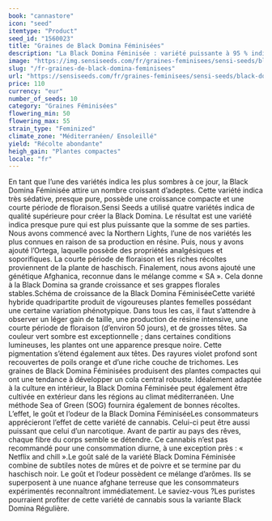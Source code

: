 ```yaml
---
book: "cannastore"
icon: "seed"
itemtype: "Product"
seed_id: "1560023"
title: "Graines de Black Domina Féminisées"
description: "La Black Domina Féminisée : variété puissante à 95 % indica à la croissance compacte et à la courte floraison, et aux riches récoltes. Couleur sombre unique."
image: "https://img.sensiseeds.com/fr/graines-feminisees/sensi-seeds/black-domina-image.png"
slug: "/fr-graines-de-black-domina-feminisees"
url: "https://sensiseeds.com/fr/graines-feminisees/sensi-seeds/black-domina?a_aid=cannastore"
price: 110
currency: "eur"
number_of_seeds: 10
category: "Graines Féminisées"
flowering_min: 50
flowering_max: 55
strain_type: "Feminized"
climate_zone: "Méditerranéen/ Ensoleillé"
yield: "Récolte abondante"
heigh_gain: "Plantes compactes"
locale: "fr"
---
```

En tant que l’une des variétés indica les plus sombres à ce jour, la Black Domina Féminisée attire un nombre croissant d’adeptes. Cette variété indica très sédative, presque pure, possède une croissance compacte et une courte période de floraison.Sensi Seeds a utilisé quatre variétés indica de qualité supérieure pour créer la Black Domina. Le résultat est une variété indica presque pure qui est plus puissante que la somme de ses parties. Nous avons commencé avec la Northern Lights, l’une de nos variétés les plus connues en raison de sa production en résine. Puis, nous y avons ajouté l’Ortega, laquelle possède des propriétés analgésiques et soporifiques. La courte période de floraison et les riches récoltes proviennent de la plante de haschisch. Finalement, nous avons ajouté une génétique Afghanica, reconnue dans le mélange comme « SA ». Cela donne à la Black Domina sa grande croissance et ses grappes florales stables.Schéma de croissance de la Black Domina FéminiséeCette variété hybride quadripartite produit de vigoureuses plantes femelles possédant une certaine variation phénotypique. Dans tous les cas, il faut s’attendre à observer un léger gain de taille, une production de résine intensive, une courte période de floraison (d’environ 50 jours), et de grosses têtes. Sa couleur vert sombre est exceptionnelle ; dans certaines conditions lumineuses, les plantes ont une apparence presque noire. Cette pigmentation s’étend également aux têtes. Des rayures violet profond sont recouvertes de poils orange et d’une riche couche de trichomes. Les graines de Black Domina Féminisées produisent des plantes compactes qui ont une tendance à développer un cola central robuste. Idéalement adaptée à la culture en intérieur, la Black Domina Féminisée peut également être cultivée en extérieur dans les régions au climat méditerranéen. Une méthode Sea of Green (SOG) fournira également de bonnes récoltes. L’effet, le goût et l’odeur de la Black Domina FéminiséeLes consommateurs apprécieront l’effet de cette variété de cannabis. Celui-ci peut être aussi puissant que celui d’un narcotique. Avant de partir au pays des rêves, chaque fibre du corps semble se détendre. Ce cannabis n’est pas recommandé pour une consommation diurne, à une exception près : « Netflix and chill ».Le goût salé de la variété Black Domina Féminisée combine de subtiles notes de mûres et de poivre et se termine par du haschisch noir. Le goût et l’odeur possèdent ce mélange d’arômes. Ils se superposent à une nuance afghane terreuse que les consommateurs expérimentés reconnaîtront immédiatement. Le saviez-vous ?Les puristes pourraient profiter de cette variété de cannabis sous la variante Black Domina Régulière.
